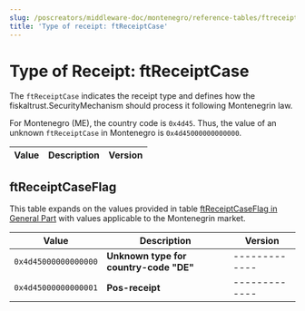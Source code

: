 ```yaml
---
slug: /poscreators/middleware-doc/montenegro/reference-tables/ftreceiptcase
title: 'Type of receipt: ftReceiptCase'
---
```


# Type of Receipt: ftReceiptCase

The `ftReceiptCase` indicates the receipt type and defines how the fiskaltrust.SecurityMechanism should process it following Montenegrin law.

For Montenegro (ME), the country code is `0x4d45`. Thus, the value of an unknown `ftReceiptCase` in Montenegro is `0x4d45000000000000`.

| **Value**            | **Description**                | **Version** |
|----------------------|--------------------------------|-------------|

## ftReceiptCaseFlag
This table expands on the values provided in table [ftReceiptCaseFlag in General Part](../../general/reference-tables/reference-tables.md#ftreceiptcaseflag) with values applicable to the Montenegrin market.

| **Value**            | **Description**                      | **Version** |
|----------------------|--------------------------------------|-------------|
|`0x4d45000000000000`  |**Unknown type for country-code "DE"**|-------------|
|`0x4d45000000000001`  |**Pos-receipt**                       |-------------|
